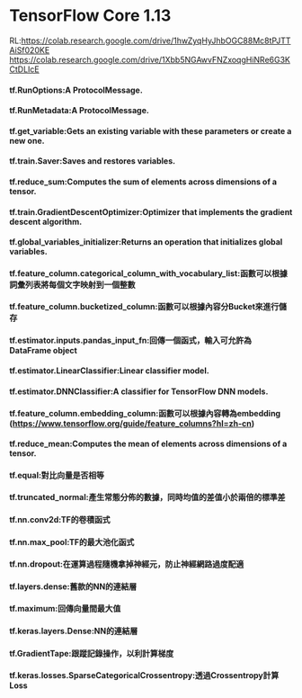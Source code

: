 # TensorFlow Core 1.13
RL:https://colab.research.google.com/drive/1hwZyqHyJhbOGC88Mc8tPJTTAiSf020KE
https://colab.research.google.com/drive/1Xbb5NGAwvFNZxoqgHiNRe6G3KCtDLIcE
#### tf.RunOptions:A ProtocolMessage.
#### tf.RunMetadata:A ProtocolMessage.
#### tf.get_variable:Gets an existing variable with these parameters or create a new one.
#### tf.train.Saver:Saves and restores variables.
#### tf.reduce_sum:Computes the sum of elements across dimensions of a tensor.
#### tf.train.GradientDescentOptimizer:Optimizer that implements the gradient descent algorithm.
#### tf.global_variables_initializer:Returns an operation that initializes global variables.
#### tf.feature_column.categorical_column_with_vocabulary_list:函數可以根據詞彙列表將每個文字映射到一個整數
#### tf.feature_column.bucketized_column:函數可以根據內容分Bucket來進行儲存
#### tf.estimator.inputs.pandas_input_fn:回傳一個函式，輸入可允許為DataFrame object
#### tf.estimator.LinearClassifier:Linear classifier model.
#### tf.estimator.DNNClassifier:A classifier for TensorFlow DNN models.
#### tf.feature_column.embedding_column:函數可以根據內容轉為embedding (https://www.tensorflow.org/guide/feature_columns?hl=zh-cn)
#### tf.reduce_mean:Computes the mean of elements across dimensions of a tensor.
#### tf.equal:對比向量是否相等
#### tf.truncated_normal:產生常態分佈的數據，同時均值的差值小於兩倍的標準差
#### tf.nn.conv2d:TF的卷積函式
#### tf.nn.max_pool:TF的最大池化函式
#### tf.nn.dropout:在運算過程隨機拿掉神經元，防止神經網路過度配適
#### tf.layers.dense:舊款的NN的連結層
#### tf.maximum:回傳向量間最大值
#### tf.keras.layers.Dense:NN的連結層
#### tf.GradientTape:跟蹤記錄操作，以利計算梯度
#### tf.keras.losses.SparseCategoricalCrossentropy:透過Crossentropy計算Loss

